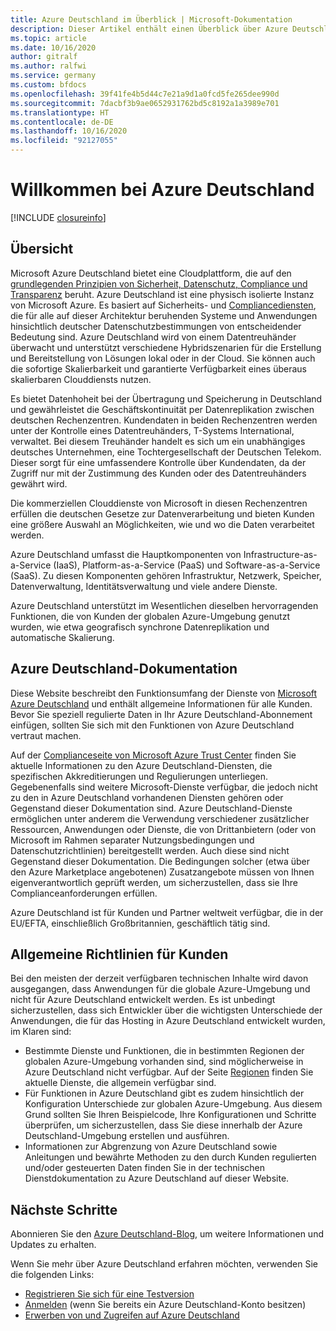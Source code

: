 ```yaml
---
title: Azure Deutschland im Überblick | Microsoft-Dokumentation
description: Dieser Artikel enthält einen Überblick über Azure Deutschland-Cloudfunktionen, den vertrauenswürdigen Aufbau und die Sicherheitsmerkmale, die die Complianceanforderungen deutscher Datenschutzrichtlinien unterstützen.
ms.topic: article
ms.date: 10/16/2020
author: gitralf
ms.author: ralfwi
ms.service: germany
ms.custom: bfdocs
ms.openlocfilehash: 39f41fe4b5d44c7e21a9d1a0fcd5fe265dee990d
ms.sourcegitcommit: 7dacbf3b9ae0652931762bd5c8192a1a3989e701
ms.translationtype: HT
ms.contentlocale: de-DE
ms.lasthandoff: 10/16/2020
ms.locfileid: "92127055"
---
```

# <a name="welcome-to-azure-germany"></a>Willkommen bei Azure Deutschland

[!INCLUDE [closureinfo](../../includes/germany-closure-info.md)]

## <a name="overview"></a>Übersicht
Microsoft Azure Deutschland bietet eine Cloudplattform, die auf den [grundlegenden Prinzipien von Sicherheit, Datenschutz, Compliance und Transparenz](https://azure.microsoft.com/overview/clouds/germany/) beruht. Azure Deutschland ist eine physisch isolierte Instanz von Microsoft Azure. Es basiert auf Sicherheits- und [Compliancediensten](https://azure.microsoft.com/support/trust-center/compliance/), die für alle auf dieser Architektur beruhenden Systeme und Anwendungen hinsichtlich deutscher Datenschutzbestimmungen von entscheidender Bedeutung sind. Azure Deutschland wird von einem Datentreuhänder überwacht und unterstützt verschiedene Hybridszenarien für die Erstellung und Bereitstellung von Lösungen lokal oder in der Cloud. Sie können auch die sofortige Skalierbarkeit und garantierte Verfügbarkeit eines überaus skalierbaren Clouddiensts nutzen.

Es bietet Datenhoheit bei der Übertragung und Speicherung in Deutschland und gewährleistet die Geschäftskontinuität per Datenreplikation zwischen deutschen Rechenzentren. Kundendaten in beiden Rechenzentren werden unter der Kontrolle eines Datentreuhänders, T-Systems International, verwaltet. Bei diesem Treuhänder handelt es sich um ein unabhängiges deutsches Unternehmen, eine Tochtergesellschaft der Deutschen Telekom. Dieser sorgt für eine umfassendere Kontrolle über Kundendaten, da der Zugriff nur mit der Zustimmung des Kunden oder des Datentreuhänders gewährt wird.

Die kommerziellen Clouddienste von Microsoft in diesen Rechenzentren erfüllen die deutschen Gesetze zur Datenverarbeitung und bieten Kunden eine größere Auswahl an Möglichkeiten, wie und wo die Daten verarbeitet werden.

Azure Deutschland umfasst die Hauptkomponenten von Infrastructure-as-a-Service (IaaS), Platform-as-a-Service (PaaS) und Software-as-a-Service (SaaS). Zu diesen Komponenten gehören Infrastruktur, Netzwerk, Speicher, Datenverwaltung, Identitätsverwaltung und viele andere Dienste.

Azure Deutschland unterstützt im Wesentlichen dieselben hervorragenden Funktionen, die von Kunden der globalen Azure-Umgebung genutzt wurden, wie etwa geografisch synchrone Datenreplikation und automatische Skalierung. 

## <a name="azure-germany-documentation"></a>Azure Deutschland-Dokumentation
Diese Website beschreibt den Funktionsumfang der Dienste von [Microsoft Azure Deutschland](https://azure.microsoft.com/overview/clouds/germany/) und enthält allgemeine Informationen für alle Kunden. Bevor Sie speziell regulierte Daten in Ihr Azure Deutschland-Abonnement einfügen, sollten Sie sich mit den Funktionen von Azure Deutschland vertraut machen.

Auf der [Complianceseite von Microsoft Azure Trust Center](https://www.microsoft.com/TrustCenter/Compliance/default.aspx) finden Sie aktuelle Informationen zu den Azure Deutschland-Diensten, die spezifischen Akkreditierungen und Regulierungen unterliegen. Gegebenenfalls sind weitere Microsoft-Dienste verfügbar, die jedoch nicht zu den in Azure Deutschland vorhandenen Diensten gehören oder Gegenstand dieser Dokumentation sind. Azure Deutschland-Dienste ermöglichen unter anderem die Verwendung verschiedener zusätzlicher Ressourcen, Anwendungen oder Dienste, die von Drittanbietern (oder von Microsoft im Rahmen separater Nutzungsbedingungen und Datenschutzrichtlinien) bereitgestellt werden. Auch diese sind nicht Gegenstand dieser Dokumentation. Die Bedingungen solcher (etwa über den Azure Marketplace angebotenen) Zusatzangebote müssen von Ihnen eigenverantwortlich geprüft werden, um sicherzustellen, dass sie Ihre Complianceanforderungen erfüllen.

Azure Deutschland ist für Kunden und Partner weltweit verfügbar, die in der EU/EFTA, einschließlich Großbritannien, geschäftlich tätig sind.

## <a name="general-guidance-for-customers"></a>Allgemeine Richtlinien für Kunden
Bei den meisten der derzeit verfügbaren technischen Inhalte wird davon ausgegangen, dass Anwendungen für die globale Azure-Umgebung und nicht für Azure Deutschland entwickelt werden. Es ist unbedingt sicherzustellen, dass sich Entwickler über die wichtigsten Unterschiede der Anwendungen, die für das Hosting in Azure Deutschland entwickelt wurden, im Klaren sind:

* Bestimmte Dienste und Funktionen, die in bestimmten Regionen der globalen Azure-Umgebung vorhanden sind, sind möglicherweise in Azure Deutschland nicht verfügbar. Auf der Seite [Regionen](https://azure.microsoft.com/regions/services) finden Sie aktuelle Dienste, die allgemein verfügbar sind. 
* Für Funktionen in Azure Deutschland gibt es zudem hinsichtlich der Konfiguration Unterschiede zur globalen Azure-Umgebung. Aus diesem Grund sollten Sie Ihren Beispielcode, Ihre Konfigurationen und Schritte überprüfen, um sicherzustellen, dass Sie diese innerhalb der Azure Deutschland-Umgebung erstellen und ausführen.
* Informationen zur Abgrenzung von Azure Deutschland sowie Anleitungen und bewährte Methoden zu den durch Kunden regulierten und/oder gesteuerten Daten finden Sie in der technischen Dienstdokumentation zu Azure Deutschland auf dieser Website.

## <a name="next-steps"></a>Nächste Schritte
Abonnieren Sie den [Azure Deutschland-Blog](https://blogs.msdn.microsoft.com/azuregermany/), um weitere Informationen und Updates zu erhalten.

Wenn Sie mehr über Azure Deutschland erfahren möchten, verwenden Sie die folgenden Links:

* [Registrieren Sie sich für eine Testversion](https://azure.microsoft.com/free/germany/)
* [Anmelden](https://portal.microsoftazure.de/) (wenn Sie bereits ein Azure Deutschland-Konto besitzen)
* [Erwerben von und Zugreifen auf Azure Deutschland](https://azure.microsoft.com/overview/clouds/germany/) 



